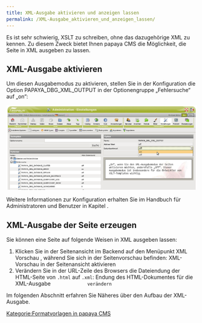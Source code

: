 ```yaml
---
title: XML-Ausgabe aktivieren und anzeigen lassen
permalink: /XML-Ausgabe_aktivieren_und_anzeigen_lassen/
---
```


Es ist sehr schwierig, XSLT zu schreiben, ohne das dazugehörige XML zu kennen. Zu diesem Zweck bietet Ihnen papaya CMS die Möglichkeit, die Seite in XML ausgeben zu lassen.

XML-Ausgabe aktivieren
----------------------

Um diesen Ausgabemodus zu aktivieren, stellen Sie in der Konfiguration die Option PAPAYA_DBG_XML_OUTPUT in der Optionengruppe „Fehlersuche“ auf „on“:

![XML-Ausgabe in der Konfiguration aktivieren](images/XMLOutputAktivierenKonfiguration.png)

Weitere Informationen zur Konfiguration erhalten Sie im Handbuch für Administratoren und Benutzer in Kapitel .

XML-Ausgabe der Seite erzeugen
------------------------------

Sie können eine Seite auf folgende Weisen in XML ausgeben lassen:

1.  Klicken Sie in der Seitenansicht im Backend auf den Menüpunkt XML Vorschau , während Sie sich in der Seitenvorschau befinden: XML-Vorschau in der Seitenansicht aktivieren
2.  Verändern Sie in der URL-Zeile des Browsers die Dateiendung der HTML-Seite von `.html` auf `.xml`: Endung des HTML-Dokumentes für die XML-Ausgabe
    `             verändern`

Im folgenden Abschnitt erfahren Sie Näheres über den Aufbau der XML-Ausgabe.

[Kategorie:Formatvorlagen in papaya CMS](export_de/Kategorie:Formatvorlagen_in_papaya_CMS.md)
